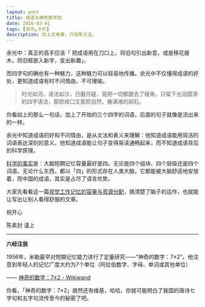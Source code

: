 ```yaml
---
layout: post
title: 成语与神奇数字四
date: 2016-03-01
tags: [读书,卡片]
description: 世上无难事，只怕笨方法。
---
```



余光中：真正的高手应该「 把成语用在刀口上，将旧句引出新意，或是移花接木，将旧框嵌入新字，变出新趣」。


而四字句的确也有一种魅力，这种魅力可以轻易地传播。余光中不仅懂得成语的好处，更知道成语有时不问情由，不可理喻。

>时光如河，语法如沙，日磨月磋，竟把一切都磨去了稜角，只留下光润圆滑的四字语法，那麽顺口又那麽自然，像满滩的卵石。

你看如上的那么一句话，加上了开始的三个四字的词语，后面的句子就像是流出来的一样。

余光中知道成语的好和不问情由，是从文法和表义来理解：他知道成语能用简洁的词语表达深刻的意义，他知道成语能让句子变得易读通畅起来，而不知道成语背后的科学原理。

[科学的事实](https://www.wikiwand.com/zh/%E7%9F%AD%E6%9C%9F%E8%AE%B0%E5%BF%86)是：大脑短期记忆容量最好是四。无论是四个组块、四个层级还是四个词语，无论什么东西，都以「四」的形式存在人类大脑，它都能被大脑舒适地安放着，而中国的成语，其实是占尽了语言优势。

大家先看看这一篇[视觉工作记忆的容量与资源分配](http://pan.baidu.com/s/1i3RbHtj)，搞清楚了脑子的运作，也就能让写出让别人看得舒服的文章。

祝开心

陈素封 谨上

----

**六经注我**

1956年，米勒最早对短期记忆能力进行了定量研究——“神奇的数字：7±2”。他注意到年轻人的记忆广度大约为7个单位（阿拉伯数字、字母、单词或其他单位）

—— [神奇的数字：7±2 - Wikiwand](https://www.wikiwand.com/zh/%E7%A5%9E%E5%A5%87%E7%9A%84%E6%95%B0%E5%AD%97%EF%BC%9A7%C2%B12)

你看，「神奇的数字：7±2」居然还有维基，哈哈，你就可能明白了我国的唐诗七字句和五字句流传至今的秘密了吧。
